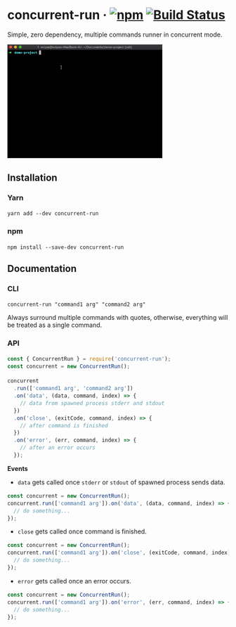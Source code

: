 # concurrent-run &middot; [![npm](https://img.shields.io/npm/v/concurrent-run.svg)](https://www.npmjs.com/package/concurrent-run) [![Build Status](https://dev.azure.com/svipas/svipas/_apis/build/status/svipas.concurrent-run?branchName=master)](https://dev.azure.com/svipas/svipas/_build/latest?definitionId=2&branchName=master)

Simple, zero dependency, multiple commands runner in concurrent mode.

<img src="./demo.gif" width="70%" height="70%">

## Installation

### Yarn

`yarn add --dev concurrent-run`

### npm

`npm install --save-dev concurrent-run`

## Documentation

### CLI

`concurrent-run "command1 arg" "command2 arg"`

Always surround multiple commands with quotes, otherwise, everything will be treated as a single command.

### API

```js
const { ConcurrentRun } = require('concurrent-run');
const concurrent = new ConcurrentRun();

concurrent
  .run(['command1 arg', 'command2 arg'])
  .on('data', (data, command, index) => {
    // data from spawned process stderr and stdout
  })
  .on('close', (exitCode, command, index) => {
    // after command is finished
  })
  .on('error', (err, command, index) => {
    // after an error occurs
  });
```

**Events**

- `data` gets called once `stderr` or `stdout` of spawned process sends data.

```js
const concurrent = new ConcurrentRun();
concurrent.run(['command1 arg']).on('data', (data, command, index) => {
  // do something...
});
```

- `close` gets called once command is finished.

```js
const concurrent = new ConcurrentRun();
concurrent.run(['command1 arg']).on('close', (exitCode, command, index) => {
  // do something...
});
```

- `error` gets called once an error occurs.

```js
const concurrent = new ConcurrentRun();
concurrent.run(['command1 arg']).on('error', (err, command, index) => {
  // do something...
});
```
